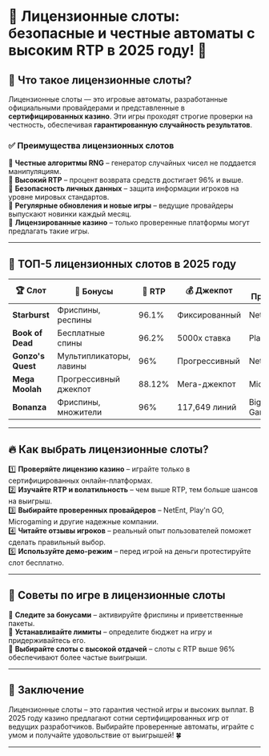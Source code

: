 # 🎰 Лицензионные слоты: безопасные и честные автоматы с высоким RTP в 2025 году! 💸  

## 🔎 Что такое лицензионные слоты?  

Лицензионные слоты — это игровые автоматы, разработанные официальными провайдерами и представленные в **сертифицированных казино**. Эти игры проходят строгие проверки на честность, обеспечивая **гарантированную случайность результатов**.  

### ✅ Преимущества лицензионных слотов  

🔹 **Честные алгоритмы RNG** – генератор случайных чисел не поддается манипуляциям.  
🔹 **Высокий RTP** – процент возврата средств достигает 96% и выше.  
🔹 **Безопасность личных данных** – защита информации игроков на уровне мировых стандартов.  
🔹 **Регулярные обновления и новые игры** – ведущие провайдеры выпускают новинки каждый месяц.  
🔹 **Лицензированные казино** – только проверенные платформы могут предлагать такие игры.  

---

## 🎰 ТОП-5 лицензионных слотов в 2025 году  

| 🏆 Слот | 🎁 Бонусы | 🔄 RTP | 💰 Джекпот | 🎲 Провайдер |  
|---------|-----------|--------|------------|-------------|  
| **Starburst** | Фриспины, респины | 96.1% | Фиксированный | NetEnt |  
| **Book of Dead** | Бесплатные спины | 96.2% | 5000x ставка | Play'n GO |  
| **Gonzo's Quest** | Мультипликаторы, лавины | 96% | Прогрессивный | NetEnt |  
| **Mega Moolah** | Прогрессивный джекпот | 88.12% | Мега-джекпот | Microgaming |  
| **Bonanza** | Фриспины, множители | 96% | 117,649 линий | Big Time Gaming |  

---

## 🔥 Как выбрать лицензионные слоты?  

1️⃣ **Проверяйте лицензию казино** – играйте только в сертифицированных онлайн-платформах.  
2️⃣ **Изучайте RTP и волатильность** – чем выше RTP, тем больше шансов на выигрыш.  
3️⃣ **Выбирайте проверенных провайдеров** – NetEnt, Play'n GO, Microgaming и другие надежные компании.  
4️⃣ **Читайте отзывы игроков** – реальный опыт пользователей поможет сделать правильный выбор.  
5️⃣ **Используйте демо-режим** – перед игрой на деньги протестируйте слот бесплатно.  

---

## 🎉 Советы по игре в лицензионные слоты  

🔹 **Следите за бонусами** – активируйте фриспины и приветственные пакеты.  
🔹 **Устанавливайте лимиты** – определите бюджет на игру и придерживайтесь его.  
🔹 **Выбирайте слоты с высокой отдачей** – слоты с RTP выше 96% обеспечивают более частые выигрыши.  

---

## 🏁 Заключение  

Лицензионные слоты – это гарантия честной игры и высоких выплат. В 2025 году казино предлагают сотни сертифицированных игр от ведущих разработчиков. Выбирайте проверенные автоматы, играйте с умом и получайте удовольствие от выигрышей! 🍀  

---
